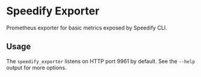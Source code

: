 # Speedify Exporter
Prometheus exporter for basic metrics exposed by Speedify CLI.
## Usage
The `speedify_exporter` listens on HTTP port 9961 by default. See the `--help` output for more options.
